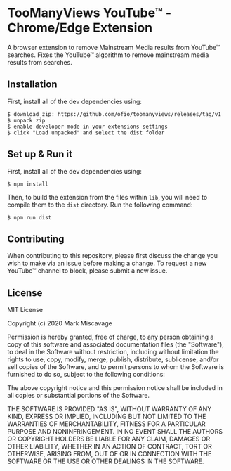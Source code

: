 # TooManyViews YouTube™ - Chrome/Edge Extension

A browser extension to remove Mainstream Media results from YouTube™ searches. Fixes the YouTube™ algorithm to remove mainstream media results from searches.

## Installation

First, install all of the dev dependencies using:

```
$ download zip: https://github.com/ofio/toomanyviews/releases/tag/v1
$ unpack zip
$ enable developer mode in your extensions settings
$ click "Load unpacked" and select the dist folder
```

## Set up & Run it

First, install all of the dev dependencies using:

```
$ npm install
```

Then, to build the extension from the files within `lib`, you will need to compile them to the `dist` directory.
Run the following command:

```
$ npm run dist
```

## Contributing

When contributing to this repository, please first discuss the change you wish to make via an issue before making a change. To request a new YouTube™ channel to block, please submit a new issue.

## License

MIT License

Copyright (c) 2020 Mark Miscavage

Permission is hereby granted, free of charge, to any person obtaining a copy
of this software and associated documentation files (the "Software"), to deal
in the Software without restriction, including without limitation the rights
to use, copy, modify, merge, publish, distribute, sublicense, and/or sell
copies of the Software, and to permit persons to whom the Software is
furnished to do so, subject to the following conditions:

The above copyright notice and this permission notice shall be included in all
copies or substantial portions of the Software.

THE SOFTWARE IS PROVIDED "AS IS", WITHOUT WARRANTY OF ANY KIND, EXPRESS OR
IMPLIED, INCLUDING BUT NOT LIMITED TO THE WARRANTIES OF MERCHANTABILITY,
FITNESS FOR A PARTICULAR PURPOSE AND NONINFRINGEMENT. IN NO EVENT SHALL THE
AUTHORS OR COPYRIGHT HOLDERS BE LIABLE FOR ANY CLAIM, DAMAGES OR OTHER
LIABILITY, WHETHER IN AN ACTION OF CONTRACT, TORT OR OTHERWISE, ARISING FROM,
OUT OF OR IN CONNECTION WITH THE SOFTWARE OR THE USE OR OTHER DEALINGS IN THE
SOFTWARE.
